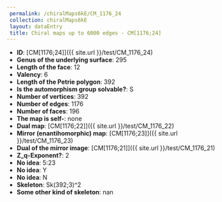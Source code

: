 ```yaml
--- 
 permalink: /chiralMaps6kE/CM_1176_24 
 collection: chiralMaps6kE
 layout: dataEntry
 title: Chiral maps up to 6000 edges - CM[1176;24]
---
```


- **ID**: [CM[1176;24]]({{ site.url }}/test/CM_1176_24)
- **Genus of the underlying surface**: 295
- **Length of the face**: 12
- **Valency**: 6
- **Length of the Petrie polygon**: 392
- **Is the automorphism group solvable?**: S
- **Number of vertices**: 392
- **Number of edges**: 1176
- **Number of faces**: 196
- **The map is self-**: none
- **Dual map**: [CM[1176;22]]({{ site.url }}/test/CM_1176_22)
- **Mirror (enantihomorphic) map**: [CM[1176;23]]({{ site.url }}/test/CM_1176_23)
- **Dual of the mirror image**: [CM[1176;21]]({{ site.url }}/test/CM_1176_21)
- **Z_q-Exponent?**: 2
- **No idea**:  5:23
- **No idea**: Y
- **No idea**: N
- **Skeleton**: Sk(392;3)^2
- **Some other kind of skeleton**: nan
